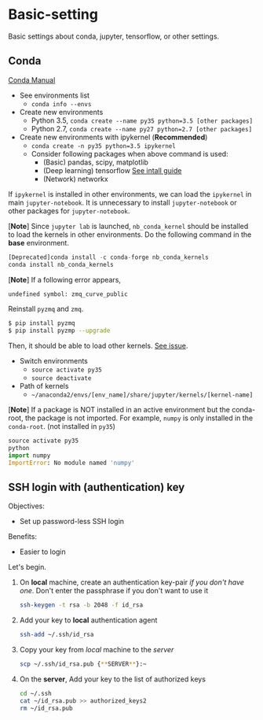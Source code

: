 # Basic-setting
Basic settings about conda, jupyter, tensorflow, or other settings.


## Conda
[Conda Manual](https://conda.io/docs/index.html)
- See environments list
  - `conda info --envs`
- Create new environments
  - Python 3.5, `conda create --name py35 python=3.5 [other packages]`
  - Python 2.7, `conda create --name py27 python=2.7 [other packages]`
- Create new environments with ipykernel (__Recommended__)
  - `conda create -n py35 python=3.5 ipykernel`
  - Consider following packages when above command is used:
    - (Basic) pandas, scipy, matplotlib
    - (Deep learning) tensorflow [See intall guide](https://www.tensorflow.org/install/)
    - (Network) networkx

If `ipykernel` is installed in other environments, we can load the `ipykernel` in main `jupyter-notebook`. It is unnecessary to install `jupyter-notebook` or other packages for `jupyter-notebook`. 

[__Note__] Since `jupyter lab` is launched, `nb_conda_kernel` should be installed to load the kernels in other environments. Do the following command in the **base** environment.
```python
[Deprecated]conda install -c conda-forge nb_conda_kernels
conda install nb_conda_kernels
```
[__Note__] If a following error appears,
```bash
undefined symbol: zmq_curve_public
```
Reinstall `pyzmq` and `zmq`.
```bash
$ pip install pyzmq
$ pip install pyzmp --upgrade
```

Then, it should be able to load other kernels. [See issue](https://github.com/jupyterlab/jupyterlab/issues/1557).

- Switch environments
  - `source activate py35`
  - `source deactivate`
- Path of kernels
  - `~/anaconda2/envs/[env_name]/share/jupyter/kernels/[kernel-name]`

[__Note__] If a package is NOT installed in an active environment but the conda-root, the package is not imported.
For example, `numpy` is only installed in the `conda-root`. (not installed in `py35`)
```python
source activate py35
python
import numpy
ImportError: No module named 'numpy'
```

## SSH login with (authentication) key

Objectives:

* Set up password-less SSH login

Benefits:

* Easier to login

Let's begin.

1. On **local** machine, create an authentication key-pair *if you don't have one*. Don't enter the passphrase if you don't want to use it

    ```bash
    ssh-keygen -t rsa -b 2048 -f id_rsa
    ```

2. Add your key to **local** authentication agent

    ```bash
    ssh-add ~/.ssh/id_rsa
    ```

3. Copy your key from *local* machine to the *server*

    ```bash
    scp ~/.ssh/id_rsa.pub {**SERVER**}:~
    ```

4. On the **server**, Add your key to the list of authorized keys

    ```bash
    cd ~/.ssh
    cat ~/id_rsa.pub >> authorized_keys2
    rm ~/id_rsa.pub
    ```

